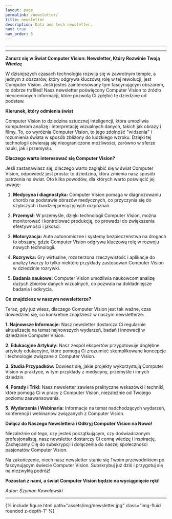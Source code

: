 ```yaml
---
layout: page
permalink: /newsletter/
title: newsletter
description: Data and tech newsletter.
nav: true
nav_order: 5
---
```


<hr>

<div id="custom-substack-embed"></div>


<script>
  window.CustomSubstackWidget = {
    substackUrl: "szymonkowalewski.substack.com",
    placeholder: "example@gmail.com",
    buttonText: "Subscribe",
    theme: "purple"
  };
</script>
<script src="https://substackapi.com/widget.js" async></script>

<hr>

**Zanurz się w Świat Computer Vision: Newsletter, Który Rozwinie Twoją Wiedzę**

W dzisiejszych czasach technologia rozwija się w zawrotnym tempie, a jednym z obszarów, który odgrywa kluczową rolę w tej rewolucji, jest Computer Vision. Jeśli jesteś zainteresowany tym fascynującym obszarem, to dobrze trafiłeś! Nasz newsletter poświęcony Computer Vision to źródło nieocenionych informacji, które pozwolą Ci zgłębić tę dziedzinę od podstaw.

**Kierunek, który odmienia świat**

Computer Vision to dziedzina sztucznej inteligencji, która umożliwia komputerom analizę i interpretację wizualnych danych, takich jak obrazy i filmy. To, co wyróżnia Computer Vision, to jego zdolność "widzenia" i rozumienia świata w sposób zbliżony do ludzkiego wzroku. Dzięki tej technologii otwierają się nieograniczone możliwości, zarówno w sferze nauki, jak i przemysłu.

**Dlaczego warto interesować się Computer Vision?**

Jeśli zastanawiasz się, dlaczego warto zagłębić się w świat Computer Vision, odpowiedź jest prosta: to dziedzina, która zmienia nasz sposób patrzenia na świat. Oto kilka powodów, dla których warto poświęcić jej uwagę:

1. **Medycyna i diagnostyka:** Computer Vision pomaga w diagnozowaniu chorób na podstawie obrazów medycznych, co przyczynia się do szybszych i bardziej precyzyjnych rozpoznań.

2. **Przemysł:** W przemyśle, dzięki technologii Computer Vision, można monitorować i kontrolować produkcję, co prowadzi do zwiększenia efektywności i jakości.

3. **Motoryzacja:** Auta autonomiczne i systemy bezpieczeństwa na drogach to obszary, gdzie Computer Vision odgrywa kluczową rolę w rozwoju nowych technologii.

4. **Rozrywka:** Gry wirtualne, rozszerzona rzeczywistość i aplikacje do analizy twarzy to tylko niektóre przykłady zastosowań Computer Vision w dziedzinie rozrywki.

5. **Badania naukowe:** Computer Vision umożliwia naukowcom analizę dużych zbiorów danych wizualnych, co pozwala na dokładniejsze badania i odkrycia.

**Co znajdziesz w naszym newsletterze?**

Teraz, gdy już wiesz, dlaczego Computer Vision jest tak ważne, czas dowiedzieć się, co konkretnie znajdziesz w naszym newsletterze:

**1. Najnowsze Informacje:** Nasz newsletter dostarcza Ci regularnie aktualizacje na temat najnowszych wydarzeń, badań i innowacji w dziedzinie Computer Vision.

**2. Edukacyjne Artykuły:** Nasz zespół ekspertów przygotowuje dogłębne artykuły edukacyjne, które pomogą Ci zrozumieć skomplikowane koncepcje i technologie związane z Computer Vision.

**3. Studia Przypadków:** Dowiesz się, jakie projekty wykorzystują Computer Vision w praktyce, w tym przykłady z medycyny, przemyśle i innych dziedzin.

**4. Porady i Triki:** Nasz newsletter zawiera praktyczne wskazówki i techniki, które pomogą Ci w pracy z Computer Vision, niezależnie od Twojego poziomu zaawansowania.

**5. Wydarzenia i Webinaria:** Informacje na temat nadchodzących wydarzeń, konferencji i webinariów związanych z Computer Vision.

**Dołącz do Naszego Newslettera i Odkryj Computer Vision na Nowo!**

Niezależnie od tego, czy jesteś początkującym, czy doświadczonym profesjonalistą, nasz newsletter dostarczy Ci cenną wiedzę i inspirację. Zachęcamy Cię do subskrypcji i dołączenia do naszej społeczności pasjonatów Computer Vision.

Na zakończenie, niech nasz newsletter stanie się Twoim przewodnikiem po fascynującym świecie Computer Vision. Subskrybuj już dziś i przygotuj się na niezwykłą podróż!

**Pozostań z nami, a świat Computer Vision będzie na wyciągnięcie ręki!**

*Autor: Szymon Kowalewski*
<hr>

{% include figure.html path="assets/img/newsletter.jpg" class="img-fluid rounded z-depth-1" %}

